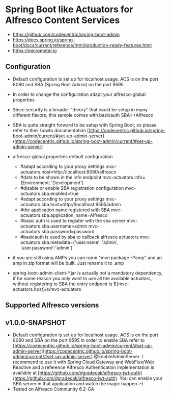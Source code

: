 

Spring Boot like Actuators for Alfresco Content Services
===


* https://github.com/codecentric/spring-boot-admin
* https://docs.spring.io/spring-boot/docs/current/reference/html/production-ready-features.html
* https://micrometer.io

Configuration
----
- Default configuration is set up for localhost usage. ACS is on the port 8080 and SBA (Spring Boot Admin) on the port 9595
- In order to change the configuration adapt your alfresco-global properties
- Since security is a broader "theory" that could be setup in many different flavors, this sample comes with basicauth SBA<->Alfresco
- SBA is quite straight forward to be setup with Spring Boot, so please refer to their howto documentation [https://codecentric.github.io/spring-boot-admin/current/#set-up-admin-server](https://codecentric.github.io/spring-boot-admin/current/#set-up-admin-server)

- alfresco-global.properties default configuration
    * #adapt according to your proxy settings
    mvc-actuators.host=http://localhost:8080/alfresco
    * #data to be shown in the info endpoint
    mvc-actuators.info={Environment: 'Development'}
    * #disable or enable SBA registration configuration
     mvc-actuators.sba.enabled=true
    * #adapt according to your proxy settings
    mvc-actuators.sba.host=http://localhost:9595/admin
    * #the application name registered with SBA
    mvc-actuators.sba.application_name=Alfresco
    * #basic auth is used to register with the sba server
    mvc-actuators.sba.username=admin
    mvc-actuators.sba.password=password
    * #basicauth is used by sba to callback alfresco actuators
    mvc-actuators.sba.metadata={'user.name': 'admin', 'user.password':'admin'}

- if you are still using AMPs you can run=> "mvn package -Pamp" and an amp in zip format will be built. Just rename it to .amp
- spring-boot-admin-client-*.jar is actually not a mandatory dependency, if for some reason you only want to use all the available actuators, without registering to SBA
  the entry endpoint is ${mvc-actuators.host}/s/mvc-actuators
  


Supported Alfresco versions
----
v1.0.0-SNAPSHOT
-
- Default configuration is set up for localhost usage. ACS is on the port 8080 and SBA on the port 9595
  in order to enable SBA refer to [https://codecentric.github.io/spring-boot-admin/current/#set-up-admin-server](https://codecentric.github.io/spring-boot-admin/current/#set-up-admin-server) @EnableAdminServer. 
  I recommend to use it with Spring Cloud Gateway and WebFlux/Web Reactive  and a reference Alfresco Authentication implementation is available at [https://github.com/dgradecak/alfresco-jwt-auth](https://github.com/dgradecak/alfresco-jwt-auth). 
  You can enable your SBA server in that application and watch the magic happen :-)
- Tested on Alfresco Community 6.2-GA

